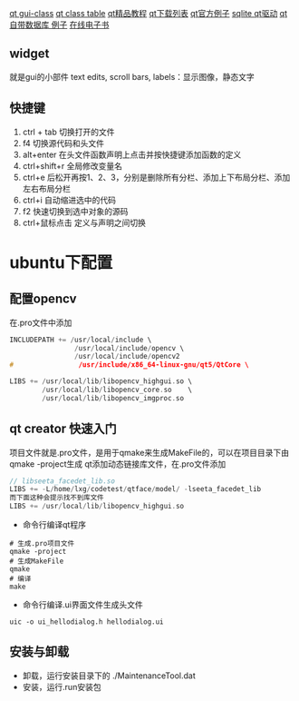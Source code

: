 [qt gui-class](http://doc.qt.io/qt-4.8/qtgui-module.html)
[qt class table](http://doc.qt.io/qt-5/classes.html)
[qt精品教程](http://www.qter.org/portal.php?mod=list&catid=6)
[qt下载列表](http://download.qt.io/archive/)
[qt官方例子](http://doc.qt.io/qt-5/qtexamplesandtutorials.html)
[sqlite qt驱动](http://qsqlite.sourceforge.net/#description)
[qt自带数据库 例子](http://www.qter.org/portal.php?mod=view&aid=51)
[在线电子书](https://qtguide.ustclug.org/)

## widget
就是gui的小部件
text edits, scroll bars, 
labels：显示图像，静态文字

## 快捷键
1. ctrl + tab 切换打开的文件
2. f4 切换源代码和头文件
3. alt+enter 在头文件函数声明上点击并按快捷键添加函数的定义
4. ctrl+shift+r 全局修改变量名
5. ctrl+e 后松开再按1、2、3，分别是删除所有分栏、添加上下布局分栏、添加左右布局分栏
6. ctrl+i 自动缩进选中的代码
7. f2 快速切换到选中对象的源码
8. ctrl+鼠标点击 定义与声明之间切换

# ubuntu下配置
## 配置opencv
在.pro文件中添加
```c++
INCLUDEPATH += /usr/local/include \
                /usr/local/include/opencv \
                /usr/local/include/opencv2
#                /usr/include/x86_64-linux-gnu/qt5/QtCore \

LIBS += /usr/local/lib/libopencv_highgui.so \
        /usr/local/lib/libopencv_core.so    \
        /usr/local/lib/libopencv_imgproc.so
```



## qt creator 快速入门
项目文件就是.pro文件，是用于qmake来生成MakeFile的，可以在项目目录下由qmake -project生成
qt添加动态链接库文件，在.pro文件添加
```c
// libseeta_facedet_lib.so
LIBS += -L/home/lxg/codetest/qtface/model/ -lseeta_facedet_lib
而下面这种会提示找不到库文件
LIBS += /usr/local/lib/libopencv_highgui.so 
```


- 命令行编译qt程序
```shell
# 生成.pro项目文件
qmake -project
# 生成MakeFile
qmake
# 编译
make
```
- 命令行编译.ui界面文件生成头文件
```shell
uic -o ui_hellodialog.h hellodialog.ui
```

## 安装与卸载
- 卸载，运行安装目录下的
./MaintenanceTool.dat
- 安装，运行.run安装包